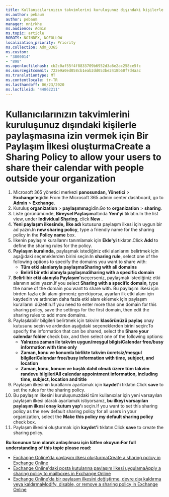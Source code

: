 ```yaml
---
title: Kullanıcılarınızın takvimlerini kuruluşunuz dışındaki kişilerle paylaşmasına izin vermek için Bir Paylaşım İlkesi oluşturma
ms.author: pebaum
author: pebaum
manager: mnirkhe
ms.audience: Admin
ms.topic: article
ROBOTS: NOINDEX, NOFOLLOW
localization_priority: Priority
ms.collection: Adm_O365
ms.custom:
- "3800014"
- "898"
ms.openlocfilehash: cb2c0af55f4f8833709b6952d3a6e2ac258ce5fc
ms.sourcegitcommit: 722e9a0ed058cb1eab2dd053be2418b60f7d4aac
ms.translationtype: MT
ms.contentlocale: tr-TR
ms.lasthandoff: 06/23/2020
ms.locfileid: "44862211"
---
```

# <a name="create-a-sharing-policy-to-allow-your-users-to-share-their-calendar-with-people-outside-your-organization"></a><span data-ttu-id="5921f-102">Kullanıcılarınızın takvimlerini kuruluşunuz dışındaki kişilerle paylaşmasına izin vermek için Bir Paylaşım İlkesi oluşturma</span><span class="sxs-lookup"><span data-stu-id="5921f-102">Create a Sharing Policy to allow your users to share their calendar with people outside your organization</span></span>

1. <span data-ttu-id="5921f-103">Microsoft 365 yönetici merkezi **panosundan, Yönetici**  >  **Exchange'e**gidin.</span><span class="sxs-lookup"><span data-stu-id="5921f-103">From the Microsoft 365 admin center dashboard, go to **Admin** > **Exchange**.</span></span>
2. <span data-ttu-id="5921f-104">Kuruluş **organization**  >  **paylaşımına**gidin.</span><span class="sxs-lookup"><span data-stu-id="5921f-104">Go to **organization** > **sharing**.</span></span>
3. <span data-ttu-id="5921f-105">Liste görünümünde, **Bireysel Paylaşım**altında **Yeni'yi** tıklatın.</span><span class="sxs-lookup"><span data-stu-id="5921f-105">In the list view, under **Individual Sharing**, click **New** .</span></span>
4. <span data-ttu-id="5921f-106">**Yeni paylaşım ilkesinde,** **İlke adı** kutusuna paylaşım ilkesi için uygun bir ad yazın.</span><span class="sxs-lookup"><span data-stu-id="5921f-106">In **new sharing policy**, type a friendly name for the sharing policy in the **Policy name** box.</span></span>
5. <span data-ttu-id="5921f-107">İlkenin paylaşım kurallarını tanımlamak için **Ekle'yi** tıklatın.</span><span class="sxs-lookup"><span data-stu-id="5921f-107">Click **Add**  to define the sharing rules for the policy.</span></span>
6. <span data-ttu-id="5921f-108">**Paylaşım kuralında,** paylaşmak istediğiniz etki alanlarını belirtmek için aşağıdaki seçeneklerden birini seçin:</span><span class="sxs-lookup"><span data-stu-id="5921f-108">In **sharing rule**, select one of the following options to specify the domains you want to share with:</span></span>
    - <span data-ttu-id="5921f-109">**Tüm etki alanlarıyla paylaşma**</span><span class="sxs-lookup"><span data-stu-id="5921f-109">**Sharing with all domains**</span></span>
    - <span data-ttu-id="5921f-110">**Belirli bir etki alanıyla paylaşma**</span><span class="sxs-lookup"><span data-stu-id="5921f-110">**Sharing with a specific domain**</span></span>
8. <span data-ttu-id="5921f-111">**Belirli bir etki alanıyla Paylaşım'ı**seçerseniz, paylaşmak istediğiniz etki alanının adını yazın.</span><span class="sxs-lookup"><span data-stu-id="5921f-111">If you select **Sharing with a specific domain**, type the name of the domain you want to share with.</span></span> <span data-ttu-id="5921f-112">Bu paylaşım ilkesi için birden fazla etki alanı girmeniz gerekiyorsa, ayarları ilk etki alanı için kaydedin ve ardından daha fazla etki alanı eklemek için paylaşım kurallarını düzeltin.</span><span class="sxs-lookup"><span data-stu-id="5921f-112">If you need to enter more than one domain for this sharing policy, save the settings for the first domain, then edit the sharing rules to add more domains.</span></span>
9. <span data-ttu-id="5921f-113">Paylaşılabilir bilgileri belirtmek için takvim **klasörünüzü paylaş** onay kutusunu seçin ve ardından aşağıdaki seçeneklerden birini seçin:</span><span class="sxs-lookup"><span data-stu-id="5921f-113">To specify the information that can be shared, select the **Share your calendar folder** check box, and then select one of the following options:</span></span>
    - <span data-ttu-id="5921f-114">**Yalnızca zaman ile takvim uygun/meşgul bilgisi**</span><span class="sxs-lookup"><span data-stu-id="5921f-114">**Calendar free/busy information with time only**</span></span>
    - <span data-ttu-id="5921f-115">**Zaman, konu ve konumla birlikte takvim ücretsiz/meşgul bilgileri**</span><span class="sxs-lookup"><span data-stu-id="5921f-115">**Calendar free/busy information with time, subject, and location**</span></span>
    - <span data-ttu-id="5921f-116">**Zaman, konu, konum ve başlık dahil olmak üzere tüm takvim randevu bilgileri**</span><span class="sxs-lookup"><span data-stu-id="5921f-116">**All calendar appointment information, including time, subject, location and title**</span></span>
11. <span data-ttu-id="5921f-117">Paylaşım ilkesinin kurallarını ayarlamak için **kaydet'i** tıklatın.</span><span class="sxs-lookup"><span data-stu-id="5921f-117">Click **save** to set the rules for the sharing policy.</span></span>
12. <span data-ttu-id="5921f-118">Bu paylaşım ilkesini kuruluşunuzdaki tüm kullanıcılar için yeni varsayılan paylaşım ilkesi olarak ayarlamak istiyorsanız, **bu ilkeyi varsayılan paylaşım ilkesi onay kutum yap'ı** seçin.</span><span class="sxs-lookup"><span data-stu-id="5921f-118">If you want to set this sharing policy as the new default sharing policy for all users in your organization, select the **Make this policy my default sharing policy** check box.</span></span>
13. <span data-ttu-id="5921f-119">Paylaşım ilkesini oluşturmak için **kaydet'i** tıklatın.</span><span class="sxs-lookup"><span data-stu-id="5921f-119">Click **save** to create the sharing policy.</span></span>  

<span data-ttu-id="5921f-120">**Bu konunun tam olarak anlaşılması için lütfen okuyun:**</span><span class="sxs-lookup"><span data-stu-id="5921f-120">**For full understanding of this topic please read:**</span></span>

- [<span data-ttu-id="5921f-121">Exchange Online'da paylaşım ilkesi oluşturma</span><span class="sxs-lookup"><span data-stu-id="5921f-121">Create a sharing policy in Exchange Online</span></span>](https://docs.microsoft.com/exchange/sharing/sharing-policies/create-a-sharing-policy)
- [<span data-ttu-id="5921f-122">Exchange Online'daki posta kutularına paylaşım ilkesi uygulama</span><span class="sxs-lookup"><span data-stu-id="5921f-122">Apply a sharing policy to mailboxes in Exchange Online</span></span>](https://docs.microsoft.com/exchange/sharing/sharing-policies/apply-a-sharing-policy)
- [<span data-ttu-id="5921f-123">Exchange Online'da bir paylaşım ilkesini değiştirme, devre dışı kaldırma veya kaldırma</span><span class="sxs-lookup"><span data-stu-id="5921f-123">Modify, disable, or remove a sharing policy in Exchange Online</span></span>](https://docs.microsoft.com/exchange/sharing/sharing-policies/modify-a-sharing-policy)